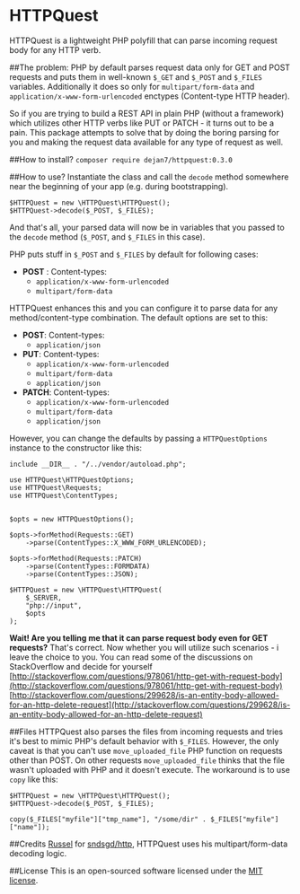 HTTPQuest
===================
HTTPQuest is a lightweight PHP polyfill that can parse incoming request body for any HTTP verb.

##The problem:
PHP by default parses request data only for GET and POST requests and puts them in well-known `$_GET` and `$_POST` and `$_FILES` variables. Additionally it does so only for `multipart/form-data` and `application/x-www-form-urlencoded` enctypes (Content-type HTTP header).

So if you are trying to build a REST API in plain PHP (without a framework) which utilizes other HTTP verbs like PUT or PATCH - it turns out to be a pain. This package attempts to solve that by doing the boring parsing for you and making the request data available for any type of request as well.

##How to install?
`composer require dejan7/httpquest:0.3.0`

##How to use?
Instantiate the class and call the `decode` method somewhere near the beginning of your app (e.g. during bootstrapping).
```
$HTTPQuest = new \HTTPQuest\HTTPQuest();
$HTTPQuest->decode($_POST, $_FILES);
```
And that's all, your parsed data will now be in variables that you passed to the `decode` method (`$_POST`, and `$_FILES` in this case).

PHP puts stuff in `$_POST` and `$_FILES` by default for following cases:

 * **POST** : Content-types:
	 * `application/x-www-form-urlencoded`
	 * 	`multipart/form-data`


HTTPQuest enhances this and you can configure it to parse data for any method/content-type combination.
The default options are set to this:

* **POST**: Content-types:
	* `application/json`
* **PUT**: Content-types:
	 * `application/x-www-form-urlencoded`
	 * 	`multipart/form-data`
	 * `application/json`
* **PATCH**: Content-types:
	 * `application/x-www-form-urlencoded`
	 * 	`multipart/form-data`
	 * `application/json`

However, you can change the defaults by passing a `HTTPQuestOptions` instance to the constructor like this:
```
include __DIR__ . "/../vendor/autoload.php";

use HTTPQuest\HTTPQuestOptions;
use HTTPQuest\Requests;
use HTTPQuest\ContentTypes;


$opts = new HTTPQuestOptions();

$opts->forMethod(Requests::GET)
    ->parse(ContentTypes::X_WWW_FORM_URLENCODED);

$opts->forMethod(Requests::PATCH)
    ->parse(ContentTypes::FORMDATA)
    ->parse(ContentTypes::JSON);

$HTTPQuest = new \HTTPQuest\HTTPQuest(
    $_SERVER,
    "php://input",
    $opts
);
```

**Wait! Are you telling me that it can parse request body even for GET requests?**
That's correct. Now whether you will utilize such scenarios - i leave the choice to you. You can read some of the discussions on StackOverflow and decide for yourself
[http://stackoverflow.com/questions/978061/http-get-with-request-body](http://stackoverflow.com/questions/978061/http-get-with-request-body)
[http://stackoverflow.com/questions/299628/is-an-entity-body-allowed-for-an-http-delete-request](http://stackoverflow.com/questions/299628/is-an-entity-body-allowed-for-an-http-delete-request)

##Files
HTTPQuest also parses the files from incoming requests and tries it's best to mimic PHP's default behavior with `$_FILES`. However, the only caveat is that you can't use `move_uploaded_file` PHP function on requests other than POST. On other requests `move_uploaded_file` thinks that the file wasn't uploaded with PHP and it doesn't execute. The workaround is to use `copy` like this:

```
$HTTPQuest = new \HTTPQuest\HTTPQuest();
$HTTPQuest->decode($_POST, $_FILES);

copy($_FILES["myfile"]["tmp_name"], "/some/dir" . $_FILES["myfile"]["name"]);
```

##Credits
[Russel](https://github.com/sndsgd) for [sndsgd/http](https://github.com/sndsgd/http), HTTPQuest uses his multipart/form-data decoding logic.

##License
This is an open-sourced software licensed under the [MIT license](http://opensource.org/licenses/MIT).
